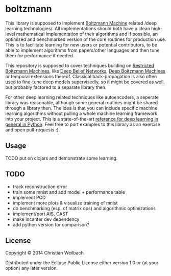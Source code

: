 # boltzmann

This library is supposed to implement [Boltzmann Machine](https://en.wikipedia.org/wiki/Boltzmann_machine) related /deep learning technologies/. All implementations should both have a clean high-level mathematical implementation of their algorithms and if possible, an optimized and benchmarked version of the core routines for production use. This is to facilitate learning for new users or potential contributors, to be able to implement algorithms from papers/other languages and then tune them for performance if needed.

This repository is supposed to cover techniques building on [Restricted Boltzmann Machines](https://en.wikipedia.org/wiki/Restricted_Boltzmann_machine), like [Deep Belief Networks](https://en.wikipedia.org/wiki/Deep_belief_network), [Deep Boltzmann Machines](http://www.cs.toronto.edu/~fritz/absps/dbm.pdf) or temporal extensions thereof. Classical back-propagation is also often used to fine-tune deep models supervisedly, so it might be covered as well, but probably factored to a separate library then.

For other deep learning related techniques like autoencoders, a seperate library was reasonable, although some general routines might be shared through a library then. The idea is that you can include specific machine learning algorithms without pulling a whole machine learning framework into your project. This is a state-of-the-art [reference for deep learning in general in Python](http://deeplearning.net/tutorial/). Feel free to port examples to this library as an exercise and open pull-requests :).

## Usage

TODO put on clojars and demonstrate some learning.

## TODO

- track reconstruction error
- train some mnist and add model + performance table
- implement PCD
- implement more plots & visualize training of mnist
- do benchmarking (esp. of matrix ops) and algorithmic optimizations
- implement/port AIS, CAST
- make incanter dev dependency
- add python version for comparison?

## License

Copyright © 2014 Christian Weilbach

Distributed under the Eclipse Public License either version 1.0 or (at
your option) any later version.
